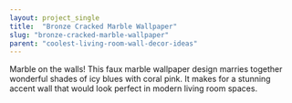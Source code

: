 ```yaml
---
layout: project_single
title:  "Bronze Cracked Marble Wallpaper"
slug: "bronze-cracked-marble-wallpaper"
parent: "coolest-living-room-wall-decor-ideas"
---
```

Marble on the walls! This faux marble wallpaper design marries together wonderful shades of icy blues with coral pink. It makes for a stunning accent wall that would look perfect in modern living room spaces.